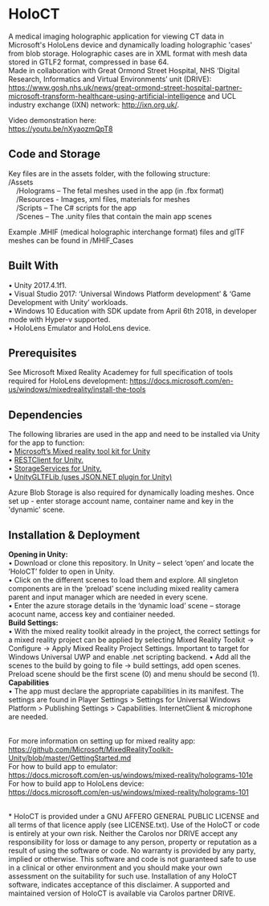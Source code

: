 # HoloCT

A medical imaging holographic application for viewing CT data in Microsoft's HoloLens device and dynamically loading holographic 'cases' from blob storage. Holographic cases are in XML format with mesh data stored in GTLF2 format, compressed in base 64. <br>
Made in collaboration with Great Ormond Street Hospital, NHS ‘Digital Research, Informatics and Virtual Environments’ unit (DRIVE): https://www.gosh.nhs.uk/news/great-ormond-street-hospital-partner-microsoft-transform-healthcare-using-artificial-intelligence and UCL industry exchange (IXN) network: http://ixn.org.uk/. <br>

Video demonstration here: <br>
https://youtu.be/nXyaozmQpT8 <br>

## Code and Storage <br>
Key files are in the assets folder, with the following structure: <br>
/Assets <br>
&nbsp;&nbsp;&nbsp;&nbsp;/Holograms – The fetal meshes used in the app (in .fbx format) <br>
&nbsp;&nbsp;&nbsp;&nbsp;/Resources - Images, xml files, materials for meshes <br>
&nbsp;&nbsp;&nbsp;&nbsp;/Scripts – The C# scripts for the app <br>
&nbsp;&nbsp;&nbsp;&nbsp;/Scenes – The .unity files that contain the main app scenes <br>

Example .MHIF (medical holographic interchange format) files and glTF meshes can be found in /MHIF_Cases <br>

## Built With
• Unity 2017.4.1f1. <br>
• Visual Studio 2017: ‘Universal Windows Platform development’ & ‘Game
Development with Unity’ workloads. <br>
• Windows 10 Education with SDK update from April 6th 2018, in developer
mode with Hyper-v supported. <br>
• HoloLens Emulator and HoloLens device. <br>

## Prerequisites
See Microsoft Mixed Reality Academey for full specification of tools required for
HoloLens development: https://docs.microsoft.com/en-us/windows/mixedreality/install-the-tools <br>

## Dependencies
The following libraries are used in the app and need to be installed via Unity for the app
to function: <br>
• <a href= https://github.com/Microsoft/MixedRealityToolkit> Microsoft’s Mixed reality tool kit for Unity </a><br>
• <a href= https://github.com/Unity3dAzure/RESTClient> RESTClient for Unity. </a><br>
• <a href= https://github.com/Unity3dAzure/StorageServices> StorageServices for Unity. </a><br>
• <a href= https://github.com/deadlyfingers/UnityGLTFLib> UnityGLTFLib (uses JSON.NET plugin for Unity)</a> <br>

Azure Blob Storage is also required for dynamically loading meshes. Once set up - enter storage account name, container name and key in the 'dynamic' scene. 

## Installation & Deployment
<strong> Opening in Unity: </strong> <br>
• Download or clone this repository. In Unity – select ‘open’ and locate the ‘HoloCT’ folder to open in Unity. <br>
• Click on the different scenes to load them and explore. All singleton components are in the ‘preload’ scene
including mixed reality camera parent and input manager which are needed in
every scene. <br>
• Enter the azure storage details in the ‘dynamic load’ scene – storage acocunt
name, access key and contiainer needed.  <br>
<strong>Build Settings: </strong><br>
• With the mixed reality toolkit already in the project, the correct settings for a
mixed reality project can be applied by selecting Mixed Reality Toolkit ->
Configure -> Apply Mixed Reality Project Settings. Important to target for
Windows Universal UWP and enable .net scripting backend.
• Add all the scenes to the build by going to file -> build settings, add open scenes. Preload scene should be the first scene (0) and menu should be second (1). <br>
<strong>Capabilities</strong><br>
• The app must declare the appropriate capabilities in its manifest. The settings
are found in Player Settings > Settings for Universal Windows Platform >
Publishing Settings > Capabilities. InternetClient & microphone are needed. <br><br>

For more information on setting up for mixed reality app: <br>
https://github.com/Microsoft/MixedRealityToolkit-Unity/blob/master/GettingStarted.md <br>
For how to build app to emulator: <br>
https://docs.microsoft.com/en-us/windows/mixed-reality/holograms-101e <br>
For how to build app to HoloLens device: <br>
https://docs.microsoft.com/en-us/windows/mixed-reality/holograms-101 <br>

<br>
* HoloCT is provided under a GNU AFFERO GENERAL PUBLIC LICENSE and all terms of that licence apply (see LICENSE.txt). Use of the HoloCT or code is entirely at your own risk. Neither the Carolos nor DRIVE accept any responsibility for loss or damage to any person, property or reputation as a result of using the software or code. No warranty is provided by any party, implied or otherwise. This software and code is not guaranteed safe to use in a clinical or other environment and you should make your own assessment on the suitability for such use. Installation of any HoloCT software, indicates acceptance of this disclaimer. A supported and maintained version of HoloCT is available via Carolos partner DRIVE.

